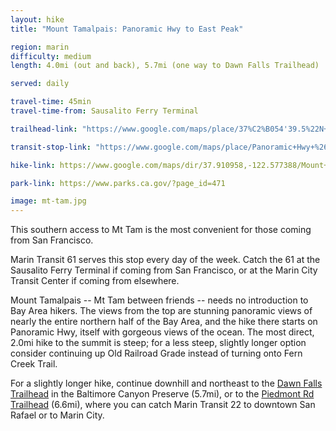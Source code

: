 ```yaml
---
layout: hike
title: "Mount Tamalpais: Panoramic Hwy to East Peak"

region: marin
difficulty: medium
length: 4.0mi (out and back), 5.7mi (one way to Dawn Falls Trailhead)

served: daily

travel-time: 45min
travel-time-from: Sausalito Ferry Terminal

trailhead-link: "https://www.google.com/maps/place/37%C2%B054'39.5%22N+122%C2%B034'38.6%22W/@37.9109601,-122.5786755,18z/data=!3m1!4b1!4m4!3m3!8m2!3d37.910958!4d-122.577388"

transit-stop-link: "https://www.google.com/maps/place/Panoramic+Hwy+%26+Edgewood+Av/@37.9104773,-122.5770122,18z/data=!4m6!3m5!1s0x808590542717f127:0xae16231db95ec5fb!8m2!3d37.910583!4d-122.576996!16s%2Fg%2F1q67vxl0b"

hike-link: https://www.google.com/maps/dir/37.910958,-122.577388/Mount+Tamalpais+East+Peak/@37.9195211,-122.5894211,15z/data=!4m9!4m8!1m0!1m5!1m1!1s0x808590e138573979:0xf39c2e39985f9a6!2m2!1d-122.5777194!2d37.9291167!3e2

park-link: https://www.parks.ca.gov/?page_id=471

image: mt-tam.jpg
---
```


<p class="message">
  This southern access to Mt Tam is the most convenient for those coming from San Francisco.
</p>

Marin Transit 61 serves this stop every day of the week. Catch the 61 at the Sausalito Ferry Terminal if coming from San Francisco, or at the Marin City Transit Center if coming from elsewhere.

Mount Tamalpais -- Mt Tam between friends -- needs no introduction to Bay Area hikers. The views from the top are stunning panoramic views of nearly the entire northern half of the Bay Area, and the hike there starts on Panoramic Hwy, itself with gorgeous views of the ocean. The most direct, 2.0mi hike to the summit is steep; for a less steep, slightly longer option consider continuing up Old Railroad Grade instead of turning onto Fern Creek Trail.

For a slightly longer hike, continue downhill and northeast to the [Dawn Falls Trailhead](https://maps.google.com/?cid=10894218444620477526) in the Baltimore Canyon Preserve (5.7mi), or to the [Piedmont Rd Trailhead](https://goo.gl/maps/hSuXLvwfe8p6rpsH8) (6.6mi), where you can catch Marin Transit 22 to downtown San Rafael or to Marin City.